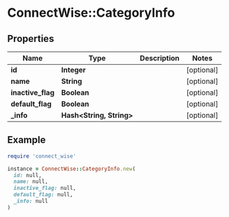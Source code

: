 # ConnectWise::CategoryInfo

## Properties

| Name | Type | Description | Notes |
| ---- | ---- | ----------- | ----- |
| **id** | **Integer** |  | [optional] |
| **name** | **String** |  | [optional] |
| **inactive_flag** | **Boolean** |  | [optional] |
| **default_flag** | **Boolean** |  | [optional] |
| **_info** | **Hash&lt;String, String&gt;** |  | [optional] |

## Example

```ruby
require 'connect_wise'

instance = ConnectWise::CategoryInfo.new(
  id: null,
  name: null,
  inactive_flag: null,
  default_flag: null,
  _info: null
)
```

